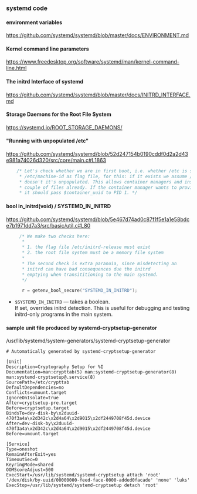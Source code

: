 
### systemd code

#### environment variables

https://github.com/systemd/systemd/blob/master/docs/ENVIRONMENT.md

#### Kernel command line parameters

https://www.freedesktop.org/software/systemd/man/kernel-command-line.html

#### The initrd Interface of systemd

https://github.com/systemd/systemd/blob/master/docs/INITRD_INTERFACE.md

#### Storage Daemons for the Root File System

https://systemd.io/ROOT_STORAGE_DAEMONS/

#### "Running with unpopulated /etc"

https://github.com/systemd/systemd/blob/52d247154b0190cddf0d2a2d43e981a74026d320/src/core/main.c#L1863

```c
    /* Let's check whether we are in first boot, i.e. whether /etc is still unpopulated. We use
     * /etc/machine-id as flag file, for this: if it exists we assume /etc is populated, if it
     * doesn't it's unpopulated. This allows container managers and installers to provision a
     * couple of files already. If the container manager wants to provision the machine ID itself
     * it should pass $container_uuid to PID 1. */
```

#### bool in_initrd(void) / SYSTEMD_IN_INITRD

https://github.com/systemd/systemd/blob/5e467d74ad0c87f1f5e1a1e58bdce7b1971dd7a3/src/basic/util.c#L80

```c
     /* We make two checks here:
      *
      * 1. the flag file /etc/initrd-release must exist
      * 2. the root file system must be a memory file system
      *
      * The second check is extra paranoia, since misdetecting an
      * initrd can have bad consequences due the initrd
      * emptying when transititioning to the main systemd.
      */

      r = getenv_bool_secure("SYSTEMD_IN_INITRD");
```

* `$SYSTEMD_IN_INITRD` — takes a boolean.  
  If set, overrides initrd detection. 
  This is useful for debugging and testing initrd-only programs in the main system. 

#### sample unit file produced by systemd-cryptsetup-generator

/usr/lib/systemd/system-generators/systemd-cryptsetup-generator


```
# Automatically generated by systemd-cryptsetup-generator

[Unit]
Description=Cryptography Setup for %I
Documentation=man:crypttab(5) man:systemd-cryptsetup-generator(8) man:systemd-cryptsetup@.service(8)
SourcePath=/etc/crypttab
DefaultDependencies=no
Conflicts=umount.target
IgnoreOnIsolate=true
After=cryptsetup-pre.target
Before=cryptsetup.target
BindsTo=dev-disk-by\x2duuid-470f3a4a\x2d342c\x2d4a64\x2d9015\x2df2449708f45d.device
After=dev-disk-by\x2duuid-470f3a4a\x2d342c\x2d4a64\x2d9015\x2df2449708f45d.device
Before=umount.target

[Service]
Type=oneshot
RemainAfterExit=yes
TimeoutSec=0
KeyringMode=shared
OOMScoreAdjust=500
ExecStart=/usr/lib/systemd/systemd-cryptsetup attach 'root' '/dev/disk/by-uuid/00000000-feed-face-0000-added0facade' 'none' 'luks'
ExecStop=/usr/lib/systemd/systemd-cryptsetup detach 'root'

```
